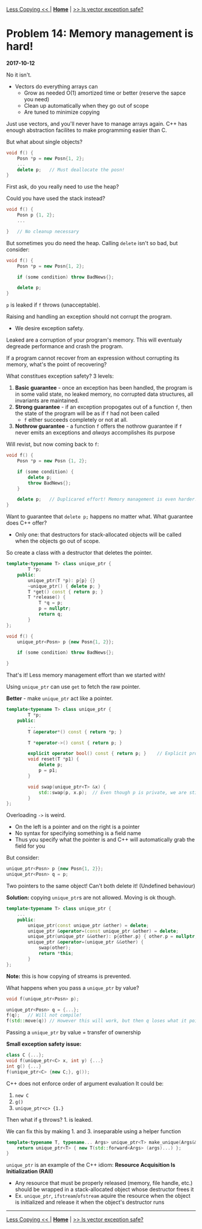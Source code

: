 [Less Copying << ](./problem_13.md) | [**Home**](../README.md) | [>> Is vector exception safe?](./problem_15.md) 

# Problem 14: Memory management is hard!
**2017-10-12**

No it isn't.
- Vectors do everything arrays can
    - Grow as needed O(1) amortized time or better (reserve the sapce you need)
    - Clean up automatically when they go out of scope
    - Are tuned to minimize copying

Just use vectors, and you'll never have to manage arrays again.
C++ has enough abstraction facilites to make programming easier than C.

But what about single objects?

```C++
void f() {
    Posn *p = new Posn{1, 2};
    ...
    delete p;   // Must deallocate the posn!
}
```

First ask, do you really need to use the heap?

Could you have used the stack instead?

```C++
void f() {
    Posn p {1, 2};
    ...

}   // No cleanup necessary
```

But sometimes you do need the heap. Calling `delete` isn't so bad, but consider:

```C++
void f() {
    Posn *p = new Posn{1, 2};

    if (some condition) throw BadNews{};

    delete p;  
}
```

`p` is leaked if `f` throws (unacceptable).

Raising and handling an exception should not corrupt the program. 
- We desire exception safety.

Leaked are a corruption of your program's memory. This will eventualy degreade performance and crash the program.

If a program cannot recover from an expression without corrupting its memory, what's the point of recovering?

What constitues exception safety? 3 levels:
1. **Basic guarantee** - once an exception has been handled, the program is in some valid state, no leaked memory, no corrupted data structures, all invariants are maintained.
1. **Strong guarantee** - if an exception propogates out of a function `f`, then the state of the program will be as if `f` had not been called
    - `f` either succeeds completely or not at all.
1. **Nothrow guarantee** - a function `f` offers the nothrow guarantee if `f` never emits an exceptions and _always_ accomplishes its purpose


Will revist, but now coming back to `f`:

```C++
void f() {
    Posn *p = new Posn {1, 2};

    if (some condition) {
        delete p;
        throw BadNews{};
    }

    delete p;   // Duplicared effort! Memory management is even harder!
}
```

Want to guarantee that `delete p;` happens no matter what.
What guarantee does C++ offer?
- Only one: that destructors for stack-allocated objects will be called when the objects go out of scope.

So create a class with a destructor that deletes the pointer.

```C++
template<typename T> class unique_ptr {
        T *p;
    public:
        unique_ptr(T *p): p{p} {}
        ~unique_ptr() { delete p; }
        T *get() const { return p; }
        T *release() {
            T *q = p;
            p = nullptr;
            return q;
        }
};
```
```C++
void f() {
    unique_ptr<Posn> p {new Posn{1, 2}};

    if (some condition) throw BadNews{};

}
```

That's it! Less memory management effort than we started with!

Using `unique_ptr` can use `get` to fetch the raw pointer.

**Better** - make `unique_ptr` act like a pointer.

```C++
template<typename T> class unique_ptr {
        T *p;
    public:
        ...
        T &operator*() const { return *p; }

        T *operator->() const { return p; }

        explicit operator bool() const { return p; }    // Explicit prohibits bool b = p;
        void reset(T *p1) {
            delete p;
            p = p1;
        }

        void swap(unique_ptr<T> &x) {
            std::swap(p, x.p);  // Even though p is private, we are still inside the unique_ptr class, so we can access other unique_ptr's private fields
        }
};
```

Overloading `->` is weird.
- On the left is a pointer and on the right is a pointer
- No syntax for specifying something is a field name
- Thus you specify what the pointer is and C++ will automatically grab the field for you

But consider:

```C++
unique_ptr<Posn> p {new Posn{1, 2}}; 
unique_ptr<Posn> q = p;
```

Two pointers to the same object! Can't both delete it! (Undefined behaviour)


**Solution:** copying `unique_ptr`s are not allowed. Moving is ok though.

```C++
template<typename T> class unique_ptr {
    ...
    public:
        unique_ptr(const unique_ptr &other) = delete;
        unique_ptr &operator=(const unique_ptr &other) = delete;
        unique_ptr(unique_ptr &&other): p{other.p} { other.p = nullptr; }
        unique_ptr &operator=(unique_ptr &&other) {
            swap(other);
            return *this;
        }
};
```

**Note:** this is how copying of streams is prevented.

What happens when you pass a `unique_ptr` by value?

```C++
void f(unique_ptr<Posn> p);

unique_ptr<Posn> q = {...};
f(q);   // Will not compile!
f(std::move(q)) // However this will work, but then q loses what it points to
```

Passing a `unique_ptr` by value = transfer of ownership

**Small exception safety issue:**

```C++
class C {...};
void f(unique_ptr<C> x, int y) {...}
int g() {...}
f(unique_ptr<C> {new C;}, g());
```

C++ does not enforce order of argument evaluation
It could be:
1. `new C`
1. `g()`
1. `unique_ptr<c> {1.}`

Then what if `g` throws? 1. is leaked.

We can fix this by making 1. and 3. inseparable using a helper function

```C++
template<typename T, typename... Args> unique_ptr<T> make_unique(Args&&... args) {
    return unique_ptr<T> { new T(std::forward<Args> (args)...) };
}
```

`unique_ptr` is an example of the C++ idiom: **Resource Acquisition Is Initialization (RAII)**
- Any resource that must be properly released (memory, file handle, etc.) should be wrapped in a stack-allocated object whose destructor frees it
- Ex. `unique_ptr`, `ifstream`/`ofstream` aquire the resource when the object is initialized and release it when the object's destructor runs

---
[Less Copying << ](./problem_13.md) | [**Home**](../README.md) | [>> Is vector exception safe?](./problem_15.md) 
